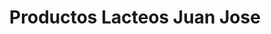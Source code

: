 ---
title: "Productos Lacteos Juan Jose"
url: /san-miguel/productos-lacteos-juan-jose/
shop: Milch
---